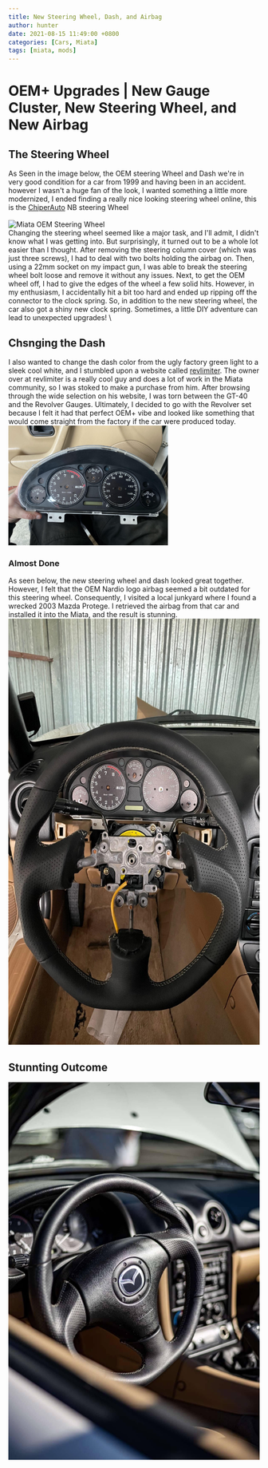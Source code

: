 ```yaml
---
title: New Steering Wheel, Dash, and Airbag
author: hunter
date: 2021-08-15 11:49:00 +0800
categories: [Cars, Miata]
tags: [miata, mods]
---
```


# OEM+ Upgrades | New Gauge Cluster, New Steering Wheel, and New Airbag

## The Steering Wheel
As Seen in the image below, the OEM steering Wheel and Dash we're in very good condition for a car from 1999 and having been in an accident. however I wasn't a huge fan of the look, I wanted something a little more modernized, I ended finding a really nice looking steering wheel online, this is the [ChiperAuto](https://cipherauto.com/collections/steering-wheels/products/enhanced-steering-wheel-for-mazda-miata-nb-leather-with-silver-stitching) NB steering Wheel 
\
\
<img src="https://raw.githubusercontent.com/HunterCustom/HunterCustom.github.io/master/assets/img/image_2024-02-18_000703579.png" alt="Miata OEM Steering Wheel" width="320 " height="240">
\
Changing the steering wheel seemed like a major task, and I'll admit, I didn't know what I was getting into. But surprisingly, it turned out to be a whole lot easier than I thought. After removing the steering column cover (which was just three screws), I had to deal with two bolts holding the airbag on. Then, using a 22mm socket on my impact gun, I was able to break the steering wheel bolt loose and remove it without any issues. Next, to get the OEM wheel off, I had to give the edges of the wheel a few solid hits. However, in my enthusiasm, I accidentally hit a bit too hard and ended up ripping off the connector to the clock spring. So, in addition to the new steering wheel, the car also got a shiny new clock spring. Sometimes, a little DIY adventure can lead to unexpected upgrades!
\
## Chsnging the Dash
I also wanted to change the dash color from the ugly factory green light to a sleek cool white, and I stumbled upon a website called [revlimiter](https://revlimiter.net). The owner over at revlimiter is a really cool guy and does a lot of work in the Miata community, so I was stoked to make a purchase from him. 
After browsing through the wide selection on his website, I was torn between the GT-40 and the Revolver Gauges. Ultimately, I decided to go with the Revolver set because I felt it had that perfect OEM+ vibe and looked like something that would come straight from the factory if the car were produced today.
\
<img src="https://github.com/HunterCustom/HunterCustom.github.io/blob/master/assets/img/image_2024-02-18_000759520.png?raw=true" alt="New Gauge Cluster" width="320 " height="240">

### Almost Done
As seen below, the new steering wheel and dash looked great together. However, I felt that the OEM Nardio logo airbag seemed a bit outdated for this steering wheel. Consequently, I visited a local junkyard where I found a wrecked 2003 Mazda Protege. I retrieved the airbag from that car and installed it into the Miata, and the result is stunning.
\
<img src="https://github.com/HunterCustom/HunterCustom.github.io/blob/master/assets/img/image_2024-02-18_000808977.png?raw=true" alt="No Airbag Wheel and Dash" width="650" height="854">

## Stunnting Outcome
<img src="https://raw.githubusercontent.com/HunterCustom/HunterCustom.github.io/master/assets/img/image_2024-02-18_152609686.png" alt="Miata new Steering Wheel Setup">
